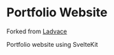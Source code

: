 # Portfolio Website
Forked from [Ladvace](https://github.com/Ladvace/SvelteKit-Portfolio)

Portfolio website using SvelteKit
